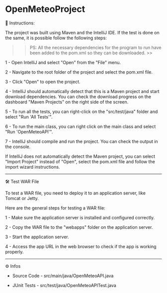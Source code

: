 # OpenMeteoProject

:page_facing_up: Instructions:

The project was built using Maven and the IntelliJ IDE. If the test is done on the same, it is possible
follow the following steps:

>> PS: All the necessary dependencies for the program to run have been added to the pom.xml
so they can be downloaded. >>

1 - Open IntelliJ and select "Open" from the "File" menu.

2 - Navigate to the root folder of the project and select the pom.xml file.

3 - Click "Open" to open the project.

4 - IntelliJ should automatically detect that this is a Maven project and start download dependencies. You can check the download progress on the dashboard "Maven Projects" on the right side of the screen.

5 - To run all the tests, you can right-click on the "src/test/java" folder and select "Run 'All Tests'".

6 - To run the main class, you can right click on the main class and select "Run 'OpenMeteoAPI'".

7 - IntelliJ should compile and run the project. You can check the output in the console.

If IntelliJ does not automatically detect the Maven project, you can select "Import Project" instead of "Open", select the pom.xml file and follow the import wizard instructions.

______________________________________________________________________________________________________________________________________

:hammer_and_wrench: Test WAR File

To test a WAR file, you need to deploy it to an application server, like Tomcat or Jetty.

Here are the general steps for testing a WAR file:

1 - Make sure the application server is installed and configured correctly.

2 - Copy the WAR file to the "webapps" folder on the application server.

3 - Start the application server.

4 - Access the app URL in the web browser to check if the app is working properly.

______________________________________________________________________________________________________________________________________

:gear: Infos

* Source Code - src/main/java/OpenMeteoAPI.java

* JUnit Tests - src/test/java/OpenMeteoAPITest.java
